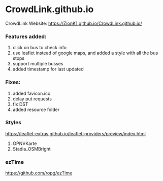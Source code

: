 # CrowdLink.github.io

CrowdLink Website: https://ZionK1.github.io/CrowdLink.github.io/

### Features added:
1. click on bus to check info
2. use leaflet instead of google maps, and added a style with all the bus stops
3. support multiple busses
4. added timestamp for last updated

### Fixes:
1. added favicon.ico
2. delay put requests
3. fix DST
4. added resource folder

### Styles
https://leaflet-extras.github.io/leaflet-providers/preview/index.html

1. OPNVKarte
2. Stadia_OSMBright

### ezTime
https://github.com/ropg/ezTime
